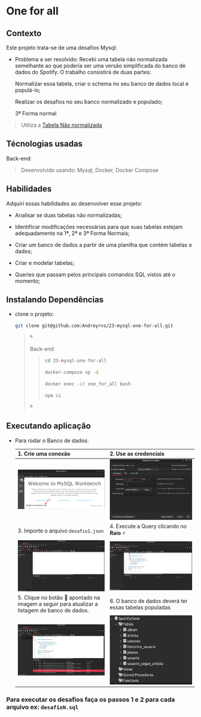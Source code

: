 # One for all

## Contexto

Este projeto trata-se de uma desafios Mysql:

- Problema a ser resolvido:
  Recebi uma tabela não normalizada semelhante ao que poderia ser uma versão simplificada do banco de dados do Spotify. O trabalho consistirá de duas partes:

  Normalizar essa tabela, criar o schema no seu banco de dados local e populá-lo;

  Realizar os desafios no seu banco normalizado e populado;

  3ª Forma normal

> Utiliza a [Tabela Não normalizada](SpotifyClone-Non-NormalizedTable.xlsx)

## Técnologias usadas

Back-end:
> Desenvolvido usando: Mysql, Docker, Docker Compose

## Habilidades

Adquiri essas habilidades ao desenvolver esse projeto:

- Analisar se duas tabelas não normalizadas;

- Identificar modificações necessárias para que suas tabelas estejam adequadamente na 1ª, 2ª e 3ª Forma Normais;

- Criar um banco de dados a partir de uma planilha que contém tabelas e dados;

- Criar e modelar tabelas;

- Queries que passam pelos principais comandos SQL vistos até o momento;

<!-- 
## Preview da Aplicação

| ![Login](./aplicacao-) | ![Home](./aplicacao-) |
| ----------- | ----------- | 
-->

## Instalando Dependências

- clone o projeto:

  ```bash
  git clone git@github.com:Andreyrvs/23-mysql-one-for-all.git
  ```

  > º
  >
  > Back-end
  >
  >>  ```bash
  >>  cd 23-mysql-one-for-all
  >>  ```
  >>
  >>  ```bash
  >>  docker-compose up -d
  >>  ```
  >>
  >>  ```bash
  >>  docker exec -it one_for_all bash
  >>  ```
  >>
  >>  ```bash
  >>  npm ci
  >>  ```
  >>
  >
  > º

## Executando aplicação

- Para rodar o Banco de dados:

  | 1. Crie uma conexão | 2. Use as credenciais |
  | ----------- | ----------- |
  | ![Create Connection](./aplicacao-01.png) | ![Setup Credentials](./aplicacao-02.png) |
  | 3. Importe o arquivo `desafio1.json` | 4. Execute a Query clicando no **Raio** :zap: |
  | ![Import the database archive](./aplicacao-03.png) | ![Execute Query](./aplicacao-04.png) |
  | 5. Clique no botão :arrows_counterclockwise: apontado na imagem a seguir para atualizar a listagem de banco de dados. | 6. O banco de dados deverá ter essas tabelas populadas |
  | ![Update database listing](./aplicacao-05.png) | ![Database SpotifyClone](./aplicacao-06.png) |

### Para executar os desafios faça os **passos 1 e 2** para cada arquivo ex: `desafioN.sql`
